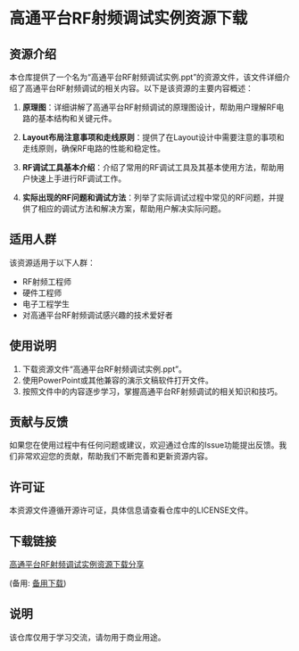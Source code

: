 # 高通平台RF射频调试实例资源下载

## 资源介绍

本仓库提供了一个名为“高通平台RF射频调试实例.ppt”的资源文件，该文件详细介绍了高通平台RF射频调试的相关内容。以下是该资源的主要内容概述：

1. **原理图**：详细讲解了高通平台RF射频调试的原理图设计，帮助用户理解RF电路的基本结构和关键元件。

2. **Layout布局注意事项和走线原则**：提供了在Layout设计中需要注意的事项和走线原则，确保RF电路的性能和稳定性。

3. **RF调试工具基本介绍**：介绍了常用的RF调试工具及其基本使用方法，帮助用户快速上手进行RF调试工作。

4. **实际出现的RF问题和调试方法**：列举了实际调试过程中常见的RF问题，并提供了相应的调试方法和解决方案，帮助用户解决实际问题。

## 适用人群

该资源适用于以下人群：

- RF射频工程师
- 硬件工程师
- 电子工程学生
- 对高通平台RF射频调试感兴趣的技术爱好者

## 使用说明

1. 下载资源文件“高通平台RF射频调试实例.ppt”。
2. 使用PowerPoint或其他兼容的演示文稿软件打开文件。
3. 按照文件中的内容逐步学习，掌握高通平台RF射频调试的相关知识和技巧。

## 贡献与反馈

如果您在使用过程中有任何问题或建议，欢迎通过仓库的Issue功能提出反馈。我们非常欢迎您的贡献，帮助我们不断完善和更新资源内容。

## 许可证

本资源文件遵循开源许可证，具体信息请查看仓库中的LICENSE文件。

## 下载链接
[高通平台RF射频调试实例资源下载分享](https://pan.quark.cn/s/5cc632557c5d) 

(备用: [备用下载](https://pan.baidu.com/s/1Q1VYEgNOYsJenM49mdR2ow?pwd=1234))

## 说明

该仓库仅用于学习交流，请勿用于商业用途。
